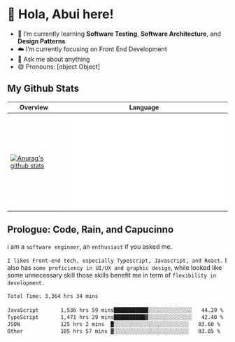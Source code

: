 # 👋 Hola, Abui here!

- 🌱 I’m currently learning **Software Testing**, **Software Architecture**, and **Design Patterns**
- ☁️ I’m currently focusing on Front End Development
- 💬 Ask me about anything
- 😄 Pronouns: [object Object]

## My Github Stats

| Overview | Language |
| --- | --- |
|[![Anurag's github stats](https://github-readme-stats.vercel.app/api?username=abui-am&count_private=true)](https://github.com/anuraghazra/github-readme-stats)|![Language](https://raw.githubusercontent.com/abui-am/stats/c6455f656dfce7acd3951e5ec5b25d72af0b2ee3/generated/languages.svg)|

## Prologue: Code, Rain, and Capucinno
i am a `software engineer`, an `enthusiast` if you asked me. 

`I likes Front-end tech, especially Typescript, Javascript, and React.` I also has `some proficiency in UI/UX and graphic design`, while looked like some unnecessary skill those skills benefit me in term of `flexibility in development.`


<!--START_SECTION:waka-->

```text
Total Time: 3,364 hrs 34 mins

JavaScript       1,536 hrs 59 mins███████████░░░░░░░░░░░░░░   44.29 %
TypeScript       1,471 hrs 29 mins██████████▓░░░░░░░░░░░░░░   42.40 %
JSON             125 hrs 2 mins  █░░░░░░░░░░░░░░░░░░░░░░░░   03.60 %
Other            105 hrs 57 mins ▓░░░░░░░░░░░░░░░░░░░░░░░░   03.05 %
```

<!--END_SECTION:waka-->
